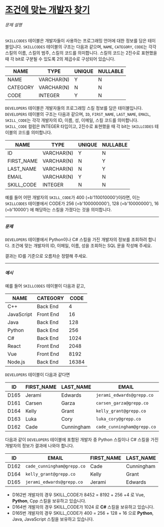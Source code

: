 # [조건에 맞는 개발자 찾기](https://school.programmers.co.kr/learn/courses/30/lessons/276034)


###### 문제 설명


`SKILLCODES` 테이블은 개발자들이 사용하는 프로그래밍 언어에 대한 정보를 담은 테이블입니다. `SKILLCODES` 테이블의 구조는 다음과 같으며, `NAME`, `CATEGORY`, `CODE`는 각각 스킬의 이름, 스킬의 범주, 스킬의 코드를 의미합니다. 스킬의 코드는 2진수로 표현했을 때 각 bit로 구분될 수 있도록 2의 제곱수로 구성되어 있습니다.




| NAME | TYPE | UNIQUE | NULLABLE |
| --- | --- | --- | --- |
| NAME | VARCHAR(N) | Y | N |
| CATEGORY | VARCHAR(N) | N | N |
| CODE | INTEGER | Y | N |


`DEVELOPERS` 테이블은 개발자들의 프로그래밍 스킬 정보를 담은 테이블입니다. `DEVELOPERS` 테이블의 구조는 다음과 같으며, `ID`, `FIRST_NAME`, `LAST_NAME`, `EMAIL`, `SKILL_CODE`는 각각 개발자의 ID, 이름, 성, 이메일, 스킬 코드를 의미합니다. `SKILL_CODE` 컬럼은 INTEGER 타입이고, 2진수로 표현했을 때 각 bit는 `SKILLCODES` 테이블의 코드를 의미합니다.




| NAME | TYPE | UNIQUE | NULLABLE |
| --- | --- | --- | --- |
| ID | VARCHAR(N) | Y | N |
| FIRST\_NAME | VARCHAR(N) | N | Y |
| LAST\_NAME | VARCHAR(N) | N | Y |
| EMAIL | VARCHAR(N) | Y | N |
| SKILL\_CODE | INTEGER | N | N |


예를 들어 어떤 개발자의 `SKILL_CODE`가 400 (\=b'110010000')이라면, 이는 `SKILLCODES` 테이블에서 CODE가 256 (\=b'100000000'), 128 (\=b'10000000'), 16 (\=b'10000') 에 해당하는 스킬을 가졌다는 것을 의미합니다.




---


##### 문제


`DEVELOPERS` 테이블에서 Python이나 C\# 스킬을 가진 개발자의 정보를 조회하려 합니다. 조건에 맞는 개발자의 ID, 이메일, 이름, 성을 조회하는 SQL 문을 작성해 주세요.


결과는 ID를 기준으로 오름차순 정렬해 주세요.




---


##### 예시


예를 들어 `SKILLCODES` 테이블이 다음과 같고,




| NAME | CATEGORY | CODE |
| --- | --- | --- |
| C\+\+ | Back End | 4 |
| JavaScript | Front End | 16 |
| Java | Back End | 128 |
| Python | Back End | 256 |
| C\# | Back End | 1024 |
| React | Front End | 2048 |
| Vue | Front End | 8192 |
| Node.js | Back End | 16384 |


`DEVELOPERS` 테이블이 다음과 같다면




| ID | FIRST\_NAME | LAST\_NAME | EMAIL | SKILL\_CODE |
| --- | --- | --- | --- | --- |
| D165 | Jerami | Edwards | `jerami_edwards@grepp.co` | 400 |
| D161 | Carsen | Garza | `carsen_garza@grepp.co` | 2048 |
| D164 | Kelly | Grant | `kelly_grant@grepp.co` | 1024 |
| D163 | Luka | Cory | `luka_cory@grepp.co` | 16384 |
| D162 | Cade | Cunningham | `cade_cunningham@grepp.co` | 8452 |


다음과 같이 `DEVELOPERS` 테이블에 포함된 개발자 중 Python 스킬이나 C\# 스킬을 가진 개발자의 정보가 결과에 나와야 합니다.




| ID | EMAIL | FIRST\_NAME | LAST\_NAME |
| --- | --- | --- | --- |
| D162 | `cade_cunningham@grepp.co` | Cade | Cunningham |
| D164 | `kelly_grant@grepp.co` | Kelly | Grant |
| D165 | `jerami_edwards@grepp.co` | Jerami | Edwards |


* D162번 개발자의 경우 SKILL\_CODE가 8452 \= 8192 \+ 256 \+4 로 Vue, **Python**, Cpp 스킬을 보유하고 있습니다.
* D164번 개발자의 경우 SKILL\_CODE가 1024 로 **C\#** 스킬을 보유하고 있습니다.
* D165번 개발자의 경우 SKILL\_CODE가 400 \= 256 \+ 128 \+ 16 으로 **Python**, Java, JavaScript 스킬을 보유하고 있습니다.



